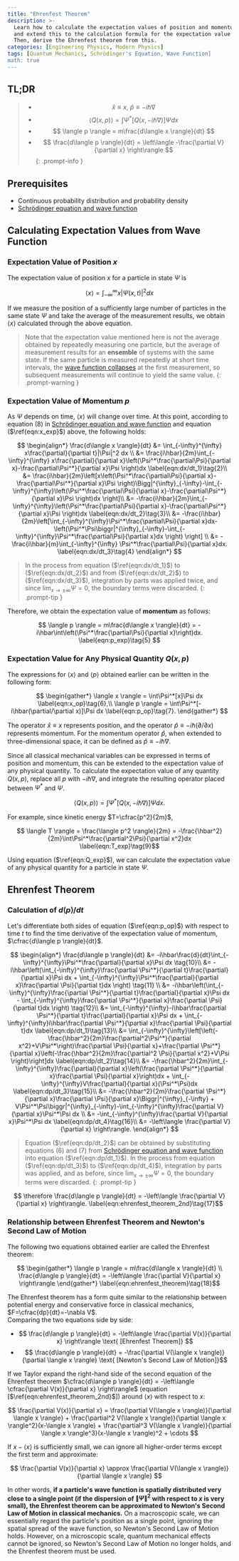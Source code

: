 ```yaml
---
title: "Ehrenfest Theorem"
description: >-
  Learn how to calculate the expectation values of position and momentum from the wave function in quantum mechanics,
  and extend this to the calculation formula for the expectation value of any mechanical variable Q(x,p).
  Then, derive the Ehrenfest theorem from this.
categories: [Engineering Physics, Modern Physics]
tags: [Quantum Mechanics, Schrödinger's Equation, Wave Function]
math: true
---
```


## TL;DR
> - $$ \hat x \equiv x,\ \hat p \equiv -i\hbar\nabla$$
> - $$ \langle Q(x,p) \rangle = \int \Psi^*[Q(x, -i\hbar\nabla)]\Psi dx $$
> - $$ \langle p \rangle = m\frac{d\langle x \rangle}{dt} $$
> - $$ \frac{d\langle p \rangle}{dt} = \left\langle -\frac{\partial V}{\partial x} \right\rangle $$
{: .prompt-info }

## Prerequisites
- Continuous probability distribution and probability density
- [Schrödinger equation and wave function](/posts/schrodinger-equation-and-the-wave-function/)

## Calculating Expectation Values from Wave Function
### Expectation Value of Position $x$
The expectation value of position $x$ for a particle in state $\Psi$ is

$$ \langle x \rangle = \int_{-\infty}^{\infty}x|\Psi(x,t)|^2 dx \label{eqn:x_exp}\tag{1}$$

If we measure the position of a sufficiently large number of particles in the same state $\Psi$ and take the average of the measurement results, we obtain $\langle x \rangle$ calculated through the above equation.

> Note that the expectation value mentioned here is not the average obtained by repeatedly measuring one particle, but the average of measurement results for an **ensemble** of systems with the same state. If the same particle is measured repeatedly at short time intervals, the [wave function collapses](/posts/schrodinger-equation-and-the-wave-function/#measurement-and-collapse-of-the-wave-function) at the first measurement, so subsequent measurements will continue to yield the same value.
{: .prompt-warning }

### Expectation Value of Momentum $p$
As $\Psi$ depends on time, $\langle x \rangle$ will change over time. At this point, according to equation (8) in [Schrödinger equation and wave function](/posts/schrodinger-equation-and-the-wave-function/) and equation ($\ref{eqn:x_exp}$) above, the following holds:

$$ \begin{align*}
\frac{d\langle x \rangle}{dt} &= \int_{-\infty}^{\infty} x\frac{\partial}{\partial t}|\Psi|^2 dx \\
&= \frac{i\hbar}{2m}\int_{-\infty}^{\infty} x\frac{\partial}{\partial x}\left(\Psi^*\frac{\partial\Psi}{\partial x}-\frac{\partial\Psi^*}{\partial x}\Psi \right)dx \label{eqn:dx/dt_1}\tag{2}\\
&= \frac{i\hbar}{2m}\left[x\left(\Psi^*\frac{\partial\Psi}{\partial x}-\frac{\partial\Psi^*}{\partial x}\Psi \right)\Bigg|^{\infty}_{-\infty}-\int_{-\infty}^{\infty}\left(\Psi^*\frac{\partial\Psi}{\partial x}-\frac{\partial\Psi^*}{\partial x}\Psi \right)dx \right]\\
&= -\frac{i\hbar}{2m}\int_{-\infty}^{\infty}\left(\Psi^*\frac{\partial\Psi}{\partial x}-\frac{\partial\Psi^*}{\partial x}\Psi \right)dx \label{eqn:dx/dt_2}\tag{3}\\
&= -\frac{i\hbar}{2m}\left[\int_{-\infty}^{\infty}\Psi^*\frac{\partial\Psi}{\partial x}dx-\left(\Psi^*\Psi\biggr|^{\infty}_{-\infty}-\int_{-\infty}^{\infty}\Psi^*\frac{\partial\Psi}{\partial x}dx \right) \right] \\
&= -\frac{i\hbar}{m}\int_{-\infty}^{\infty} \Psi^*\frac{\partial\Psi}{\partial x}dx. \label{eqn:dx/dt_3}\tag{4}
\end{align*} $$

> In the process from equation ($\ref{eqn:dx/dt_1}$) to ($\ref{eqn:dx/dt_2}$) and from ($\ref{eqn:dx/dt_2}$) to ($\ref{eqn:dx/dt_3}$), integration by parts was applied twice, and since $\lim_{x\rightarrow\pm\infty}\Psi=0$, the boundary terms were discarded.
{: .prompt-tip }

Therefore, we obtain the expectation value of **momentum** as follows:

$$ \langle p \rangle = m\frac{d\langle x \rangle}{dt} = -i\hbar\int\left(\Psi^*\frac{\partial\Psi}{\partial x}\right)dx. \label{eqn:p_exp}\tag{5} $$

### Expectation Value for Any Physical Quantity $Q(x,p)$
The expressions for $\langle x \rangle$ and $\langle p \rangle$ obtained earlier can be written in the following form:

$$ \begin{gather*}
\langle x \rangle = \int\Psi^*[x]\Psi dx \label{eqn:x_op}\tag{6},\\
\langle p \rangle = \int\Psi^*[-i\hbar(\partial/\partial x)]\Psi dx \label{eqn:p_op}\tag{7}.
\end{gather*} $$

The operator $\hat x \equiv x$ represents position, and the operator $\hat p \equiv -i\hbar(\partial/\partial x)$ represents momentum. For the momentum operator $\hat p$, when extended to three-dimensional space, it can be defined as $\hat p \equiv -i\hbar\nabla$.

Since all classical mechanical variables can be expressed in terms of position and momentum, this can be extended to the expectation value of any physical quantity. To calculate the expectation value of any quantity $Q(x,p)$, replace all $p$ with $-i\hbar\nabla$, and integrate the resulting operator placed between $\Psi^*$ and $\Psi$.

$$ \langle Q(x,p) \rangle = \int \Psi^*[Q(x, -i\hbar\nabla)]\Psi dx. \label{eqn:Q_exp}\tag{8}$$

For example, since kinetic energy $T=\cfrac{p^2}{2m}$,

$$ \langle T \rangle = \frac{\langle p^2 \rangle}{2m} = -\frac{\hbar^2}{2m}\int\Psi^*\frac{\partial^2\Psi}{\partial x^2}dx \label{eqn:T_exp}\tag{9}$$

Using equation ($\ref{eqn:Q_exp}$), we can calculate the expectation value of any physical quantity for a particle in state $\Psi$.

## Ehrenfest Theorem
### Calculation of $d\langle p \rangle/dt$
Let's differentiate both sides of equation ($\ref{eqn:p_op}$) with respect to time $t$ to find the time derivative of the expectation value of momentum, $\cfrac{d\langle p \rangle}{dt}$.

$$ \begin{align*}
\frac{d\langle p \rangle}{dt} &= -i\hbar\frac{d}{dt}\int_{-\infty}^{\infty}\Psi^*\frac{\partial}{\partial x}\Psi dx \tag{10}\\
&= -i\hbar\left(\int_{-\infty}^{\infty}\frac{\partial \Psi^*}{\partial t}\frac{\partial}{\partial x}\Psi dx + \int_{-\infty}^{\infty}\Psi^*\frac{\partial}{\partial x}\frac{\partial \Psi}{\partial t}dx \right) \tag{11} \\
&= -i\hbar\left(\int_{-\infty}^{\infty}\frac{\partial \Psi^*}{\partial t}\frac{\partial}{\partial x}\Psi dx - \int_{-\infty}^{\infty}\frac{\partial \Psi^*}{\partial x}\frac{\partial \Psi}{\partial t}dx \right) \tag{12}\\
&= \int_{-\infty}^{\infty}-i\hbar\frac{\partial \Psi^*}{\partial t}\frac{\partial}{\partial x}\Psi dx + \int_{-\infty}^{\infty}i\hbar\frac{\partial \Psi^*}{\partial x}\frac{\partial \Psi}{\partial t}dx \label{eqn:dp/dt_1}\tag{13}\\
&= \int_{-\infty}^{\infty}\left[\left(-\frac{\hbar^2}{2m}\frac{\partial^2\Psi^*}{\partial x^2}+V\Psi^*\right)\frac{\partial \Psi}{\partial x}+\frac{\partial \Psi^*}{\partial x}\left(-\frac{\hbar^2}{2m}\frac{\partial^2 \Psi}{\partial x^2}+V\Psi \right)\right]dx \label{eqn:dp/dt_2}\tag{14}\\
&= -\frac{\hbar^2}{2m}\int_{-\infty}^{\infty}\frac{\partial}{\partial x}\left(\frac{\partial \Psi^*}{\partial x}\frac{\partial \Psi}{\partial x}\right)dx + \int_{-\infty}^{\infty}V\frac{\partial}{\partial x}(\Psi^*\Psi)dx \label{eqn:dp/dt_3}\tag{15}\\
&= -\frac{\hbar^2}{2m}\frac{\partial \Psi^*}{\partial x}\frac{\partial \Psi}{\partial x}\Biggr|^{\infty}_{-\infty} + V\Psi^*\Psi\biggr|^{\infty}_{-\infty}-\int_{-\infty}^{\infty}\frac{\partial V}{\partial x}\Psi^*\Psi dx \\
&= -\int_{-\infty}^{\infty}\frac{\partial V}{\partial x}\Psi^*\Psi dx \label{eqn:dp/dt_4}\tag{16}\\
&= -\left\langle \frac{\partial V}{\partial x} \right\rangle.
\end{align*} $$

> Equation ($\ref{eqn:dp/dt_2}$) can be obtained by substituting equations (6) and (7) from [Schrödinger equation and wave function](/posts/schrodinger-equation-and-the-wave-function/) into equation ($\ref{eqn:dp/dt_1}$). In the process from equation ($\ref{eqn:dp/dt_3}$) to ($\ref{eqn:dp/dt_4}$), integration by parts was applied, and as before, since $\lim_{x\rightarrow\pm\infty}\Psi=0$, the boundary terms were discarded.
{: .prompt-tip }

$$ \therefore \frac{d\langle p \rangle}{dt} = -\left\langle \frac{\partial V}{\partial x} \right\rangle. \label{eqn:ehrenfest_theorem_2nd}\tag{17}$$

### Relationship between Ehrenfest Theorem and Newton's Second Law of Motion
The following two equations obtained earlier are called the Ehrenfest theorem:

$$ \begin{gather*}
\langle p \rangle = m\frac{d\langle x \rangle}{dt} \\
\frac{d\langle p \rangle}{dt} = -\left\langle \frac{\partial V}{\partial x} \right\rangle 
\end{gather*} \label{eqn:ehrenfest_theorem}\tag{18}$$

The Ehrenfest theorem has a form quite similar to the relationship between potential energy and conservative force in classical mechanics, $F=\cfrac{dp}{dt}=-\nabla V$.  
Comparing the two equations side by side:

- $$ \frac{d\langle p \rangle}{dt} = -\left\langle \frac{\partial V(x)}{\partial x} \right\rangle \text{ [Ehrenfest Theorem]} $$
- $$ \frac{d\langle p \rangle}{dt} = -\frac{\partial V(\langle x \rangle)}{\partial \langle x \rangle} \text{ [Newton's Second Law of Motion]}$$

If we Taylor expand the right-hand side of the second equation of the Ehrenfest theorem $\cfrac{d\langle p \rangle}{dt} = -\left\langle \cfrac{\partial V(x)}{\partial x} \right\rangle$ (equation [$\ref{eqn:ehrenfest_theorem_2nd}$]) around $\langle x \rangle$ with respect to $x$:

$$ \frac{\partial V(x)}{\partial x} = \frac{\partial V(\langle x \rangle)}{\partial \langle x \rangle} + \frac{\partial^2 V(\langle x \rangle)}{\partial \langle x \rangle^2}(x-\langle x \rangle) + \frac{\partial^3 V(\langle x \rangle)}{\partial \langle x \rangle^3}(x-\langle x \rangle)^2 + \cdots $$

If $x-\langle x \rangle$ is sufficiently small, we can ignore all higher-order terms except the first term and approximate:

$$ \frac{\partial V(x)}{\partial x} \approx \frac{\partial V(\langle x \rangle)}{\partial \langle x \rangle} $$

In other words, **if a particle's wave function is spatially distributed very close to a single point (if the dispersion of $\|\Psi\|^2$ with respect to $x$ is very small), the Ehrenfest theorem can be approximated to Newton's Second Law of Motion in classical mechanics.** On a macroscopic scale, we can essentially regard the particle's position as a single point, ignoring the spatial spread of the wave function, so Newton's Second Law of Motion holds. However, on a microscopic scale, quantum mechanical effects cannot be ignored, so Newton's Second Law of Motion no longer holds, and the Ehrenfest theorem must be used.

